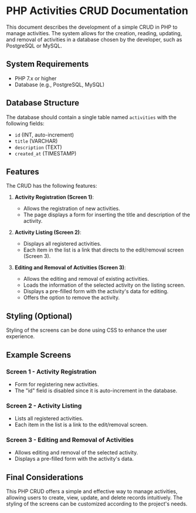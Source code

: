 # PHP Activities CRUD Documentation

This document describes the development of a simple CRUD in PHP to manage activities. The system allows for the creation, reading, updating, and removal of activities in a database chosen by the developer, such as PostgreSQL or MySQL.

## System Requirements

- PHP 7.x or higher
- Database (e.g., PostgreSQL, MySQL)

## Database Structure

The database should contain a single table named `activities` with the following fields:

- `id` (INT, auto-increment)
- `title` (VARCHAR)
- `description` (TEXT)
- `created_at` (TIMESTAMP)

## Features

The CRUD has the following features:

1. **Activity Registration (Screen 1)**:
   - Allows the registration of new activities.
   - The page displays a form for inserting the title and description of the activity.

2. **Activity Listing (Screen 2)**:
   - Displays all registered activities.
   - Each item in the list is a link that directs to the edit/removal screen (Screen 3).

3. **Editing and Removal of Activities (Screen 3)**:
   - Allows the editing and removal of existing activities.
   - Loads the information of the selected activity on the listing screen.
   - Displays a pre-filled form with the activity's data for editing.
   - Offers the option to remove the activity.

## Styling (Optional)

Styling of the screens can be done using CSS to enhance the user experience.

## Example Screens

### Screen 1 - Activity Registration

- Form for registering new activities.
- The "id" field is disabled since it is auto-increment in the database.

### Screen 2 - Activity Listing

- Lists all registered activities.
- Each item in the list is a link to the edit/removal screen.

### Screen 3 - Editing and Removal of Activities

- Allows editing and removal of the selected activity.
- Displays a pre-filled form with the activity's data.

## Final Considerations


This PHP CRUD offers a simple and effective way to manage activities, allowing users to create, view, update, and delete records intuitively. The styling of the screens can be customized according to the project's needs.
